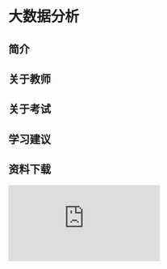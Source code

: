 
# 大数据分析

## 简介

## 关于教师

## 关于考试

## 学习建议

## 资料下载

![](https://raw.githubusercontent.com/HIT-OpenCS/CS_Courses/main/数据科学与大数据技术/大数据分析/file.md ":include")
